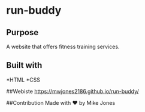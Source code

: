 # run-buddy

## Purpose
A website that offers fitness training services.

## Built with
*HTML
*CSS

##Webiste
https://mwjones2186.github.io/run-buddy/

##Contribution
Made with ❤️  by Mike Jones


